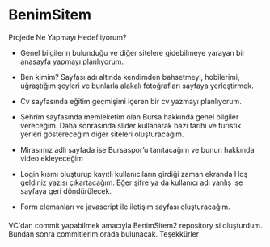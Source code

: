 # BenimSitem
Projede Ne Yapmayı Hedefliyorum?
-    Genel bilgilerin bulunduğu ve diğer sitelere gidebilmeye yarayan bir anasayfa yapmayı planlıyorum.

-   Ben kimim? Sayfası adı altında kendimden bahsetmeyi, hobilerimi, uğraştığım şeyleri ve bunlarla alakalı fotoğrafları sayfaya yerleştirmek.

-   Cv sayfasında eğitim geçmişimi içeren bir cv yazmayı planlıyorum.

-   Şehrim sayfasında memleketim olan Bursa hakkında genel bilgiler vereceğim. Daha sonrasında slider kullanarak bazı tarihi ve turistik yerleri göstereceğim diğer siteleri oluşturacağım.
-  Mirasımız adlı sayfada ise Bursaspor’u tanıtacağım ve bunun hakkında video ekleyeceğim
-  Login kısmı oluşturup kayıtlı kullanıcıların girdiği zaman ekranda Hoş geldiniz yazısı çıkartacağım. Eğer şifre ya da kullanıcı adı yanlış ise sayfaya geri döndürülecek.

-  Form elemanları ve javascript ile iletişim sayfası oluşturacağım.

####
VC'dan commit yapabilmek amacıyla BenimSitem2 repository si oluşturdum. Bundan sonra commitlerim orada bulunacak. Teşekkürler
